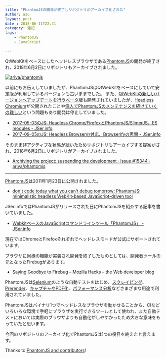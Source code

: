 ```yaml
---
title: "PhantomJSの開発が終了しリポジトリがアーカイブ化された"
author: azu
layout: post
date : 2018-06-11T22:31
category: 雑記
tags:
    - PhantomJS
    - JavaScript

---
```


QtWebKitをベースにしたヘッドレスブラウザである[PhantomJS][]の開発が終了され、2018年6月2日にリポジトリもアーカイブされました。

[![ariya/phantomjs](https://jser.info/uploads/media/2018/06/11-1528724137.png)](https://github.com/ariya/phantomjs)

以前にもお伝えしていましたが、PhantomJSはQtWebKitをベースにしていて安定版が利用しているバージョンも古いままでした。
また、[QtWebKitの新しいバージョンへアップデートを行うベータ版](https://groups.google.com/forum/#!topic/phantomjs/AefOuwkgBh0)も開発されていましたが、[Headless Chromium](https://chromium.googlesource.com/chromium/src/+/master/headless/README.md)が公開されたことや[個人でPhantomJSのメンテナンスを続けていくの難しい](https://groups.google.com/forum/#!topic/phantomjs/9aI5d-LDuNE)という問題もあり開発は停止していました。

- [2017-05-03のJS: Headless Chrome/FirefoxとPhantomJS/SlimerJS、ES modules - JSer.info](https://jser.info/2017/05/03/headless-chromefirefoxphantomjsslimerjs-es-modules/ "2017-05-03のJS: Headless Chrome/FirefoxとPhantomJS/SlimerJS、ES modules - JSer.info")
- [2017-09-05のJS: Headless Browserの対応、Browserifyの再開 - JSer.info](https://jser.info/2017/09/05/headless-browser-browserify/ "2017-09-05のJS: Headless Browserの対応、Browserifyの再開 - JSer.info")

そのまま非アクティブな状態が続いたためリポジトリもアーカイブする提案がされ、2018年6月2日にリポジトリがアーカイブされました。

- [Archiving the project: suspending the development · Issue #15344 · ariya/phantomjs](https://github.com/ariya/phantomjs/issues/15344)

---

[PhantomJS][]は2011年1月23日に公開されました。

- [don't code today what you can't debug tomorrow: PhantomJS: minimalistic headless WebKit-based JavaScript-driven tool](http://ariya.blogspot.com/2011/01/phantomjs-minimalistic-headless-webkit.html)

JSer.infoではPhantomJSがリリースされた日にPhantomJSを紹介する記事を書いていました。

- [WebkitベースのJavaScriptコマンドラインツール「PhantomJS」 - JSer.info](https://jser.info/post/2888913234)

現在ではChromeとFirefoxそれぞれでヘッドレスモードが公式にサポートされています。

<script src="https://gist.github.com/azu/c4206d94f18f35f6fe2fe303f988e7d5.js"></script>

ブラウザに同様の機能が実装され開発を終了したものとしては、開発者ツールの元となったFirebugがあります。

- [Saying Goodbye to Firebug – Mozilla Hacks – the Web developer blog](https://hacks.mozilla.org/2017/10/saying-goodbye-to-firebug/)

PhantomJSは[Selenium](https://www.seleniumhq.org/)のような自動テストをはじめ、[スクレイピング](https://github.com/phantombuster/nickjs)、[Prerender](https://github.com/prerender/prerender)、[キャプチャやPDF化](http://phantomjs.org/screen-capture.html)、[パフォーマンス分析](http://yslow.org/)などさまざまな用途で利用されていました。

PhantomJSはバイナリ1つでヘッドレスなブラウザを動かせることから、CIなどいろいろな環境で手軽にブラウザを実行できるツールとして使われ、また自動テストにおいては実際のブラウザよりも自動化がしやすかったため大きな意味をもっていたと思います。

今回のリポジトリのアーカイブ化でPhantomJSは1つの役目を終えたと言えます。

Thanks to [PhantomJS and contributors](https://github.com/ariya/phantomjs/graphs/contributors)!

[PhantomJS]: http://phantomjs.org/
